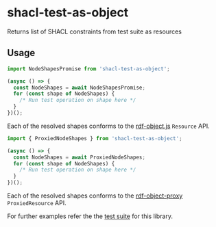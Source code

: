 # shacl-test-as-object
Returns list of SHACL constraints from test suite as resources

## Usage

```ts
import NodeShapesPromise from 'shacl-test-as-object';

(async () => {
  const NodeShapes = await NodeShapesPromise;
  for (const shape of NodeShapes) {
    /* Run test operation on shape here */
  }
})();

```

Each of the resolved shapes conforms to the [rdf-object.js](https://github.com/rubensworks/rdf-object.js) `Resource` API.

```ts
import { ProxiedNodeShapes } from 'shacl-test-as-object';

(async () => {
  const NodeShapes = await ProxiedNodeShapes;
  for (const shape of NodeShapes) {
    /* Run test operation on shape here */
  }
})();

```

Each of the resolved shapes conforms to the [rdf-object-proxy](https://github.com/jeswr/rdf-object-proxy) `ProxiedResource` API.

For further examples refer the the [test suite](https://github.com/jeswr/shacl-test-as-object/blob/main/__tests__/main-tests.ts) for this library.
